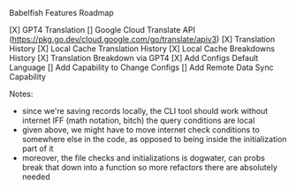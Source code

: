 
Babelfish Features Roadmap

[X] GPT4 Translation
[] Google Cloud Translate API (https://pkg.go.dev/cloud.google.com/go/translate/apiv3)
[X] Translation History
[X] Local Cache Translation History
[X] Local Cache Breakdowns History
[X] Translation Breakdown via GPT4
[X] Add Configs Default Language
[] Add Capability to Change Configs
[] Add Remote Data Sync Capability

Notes:
- since we're saving records locally, the CLI tool should work without internet
IFF (math notation, bitch) the query conditions are local
- given above, we might have to move internet check conditions to somewhere else
in the code, as opposed to being inside the initialization part of it
- moreover, the file checks and initializations is dogwater, can probs break that
down into a function so more refactors there are absolutely needed
